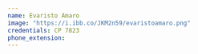 ```yaml
---
name: Evaristo Amaro
image: "https://i.ibb.co/JKM2n59/evaristoamaro.png"
credentials: CP 7823
phone_extension:
---
```

